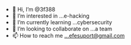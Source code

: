 - 👋 Hi, I’m @3f388
- 👀 I’m interested in ...e-hacking
- 🌱 I’m currently learning ...cybersecurity
- 💞️ I’m looking to collaborate on ...a team
- 📫 How to reach me ...efesuport@gmail.com

<!---
3f388/3f388 is a ✨ special ✨ repository because its `README.md` (this file) appears on your GitHub profile.
You can click the Preview link to take a look at your changes.
--->
